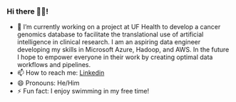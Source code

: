 ### Hi there 👋🏾!

- 🌱 I’m currently working on a project at UF Health to develop a cancer genomics database to facilitate the translational use of artificial intelligence in clinical research. I am an aspiring data engineer developing my skills in Microsoft Azure, Hadoop, and AWS. In the future I hope to empower everyone in their work by creating optimal data workflows and pipelines.
- 📫 How to reach me: [Linkedin](https://www.linkedin.com/in/arlen-gyden/)
- 😄 Pronouns: He/Him
- ⚡ Fun fact: I enjoy swimming in my free time!

